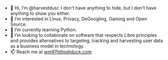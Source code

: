 - 👋 Hi, I’m @harvestdusr. I don't have anything to hide, but I don't have anything to show you either.
- 👀 I’m interested in Linux, Privacy, DeGoogling, Gaming and Open Source.
- 🌱 I’m currently learning Python.
- 💞️ I’m looking to collaborate on software that respects Libre principles and provides alternatives to targeting, tracking and harvesting user data as a business model in technology.
- 📫 Reach me at wm97hthp@duck.com

<!---
harvestdusr/harvestdusr is a ✨ special ✨ repository because its `README.md` (this file) appears on your GitHub profile.
You can click the Preview link to take a look at your changes.
--->

